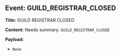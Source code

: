 ## Event: GUILD_REGISTRAR_CLOSED

**Title:** GUILD REGISTRAR CLOSED

**Content:**
Needs summary.
`GUILD_REGISTRAR_CLOSED`

**Payload:**
- `None`
